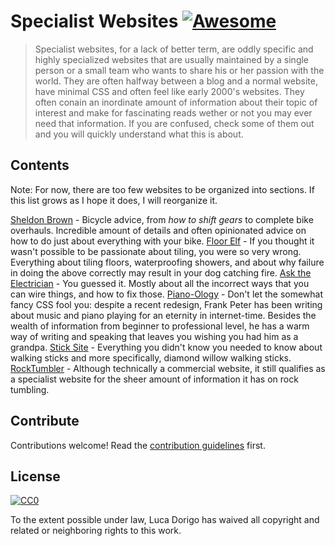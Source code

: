 # Specialist Websites [![Awesome](https://awesome.re/badge.svg)](https://awesome.re)

> Specialist websites, for a lack of better term, are oddly specific and highly specialized websites that are usually maintained by a single person or a small team who wants to share his or her passion with the world. They are often halfway between a blog and a normal website, have minimal CSS and often feel like early 2000's websites. They often conain an inordinate amount of information about their topic of interest and make for fascinating reads wether or not you may ever need that information. If you are confused, check some of them out and you will quickly understand what this is about.


## Contents

Note: For now, there are too few websites to be organized into sections. If this list grows as I hope it does, I will reorganize it.

[Sheldon Brown](https://sheldonbrown.com/) - Bicycle advice, from *how to shift gears* to complete bike overhauls. Incredible amount of details and often opinionated advice on how to do just about everything with your bike. 
[Floor Elf](https://floorelf.com/) - If you thought it wasn't possible to be passionate about tiling, you were so very wrong. Everything about tiling floors, waterproofing showers, and about why failure in doing the above correctly may result in your dog catching fire. 
[Ask the Electrician](https://ask-the-electrician.com/) - You guessed it. Mostly about all the incorrect ways that you can wire things, and how to fix those.
[Piano-Ology](https://piano-ology.com/) - Don't let the somewhat fancy CSS fool you: despite a recent redesign, Frank Peter has been writing about music and piano playing for an eternity in internet-time. Besides the wealth of information from beginner to professional level, he has a warm way of writing and speaking that leaves you wishing you had him as a grandpa.
[Stick Site](http://www.sticksite.com/) - Everything you didn't know you needed to know about walking sticks and more specifically, diamond willow walking sticks. 
[RockTumbler](https://rocktumbler.com/questions.shtml) - Although technically a commercial website, it still qualifies as a specialist website for the sheer amount of information it has on rock tumbling. 

## Contribute

Contributions welcome! Read the [contribution guidelines](contributing.md) first.


## License

[![CC0](https://mirrors.creativecommons.org/presskit/buttons/88x31/svg/cc-zero.svg)](https://creativecommons.org/publicdomain/zero/1.0)

To the extent possible under law, Luca Dorigo has waived all copyright and
related or neighboring rights to this work.
